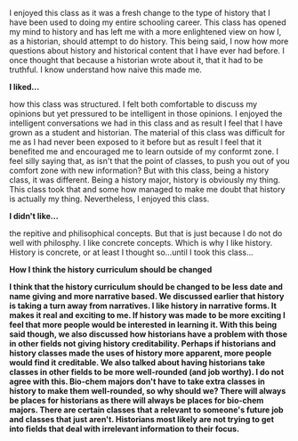<p>I enjoyed this class as it was a fresh change to the type of history that I have been used to doing my entire schooling career.
This class has opened my mind to history and has left me with a more enlightened view on how I, as a historian, should attempt to
do history. This being said, I now how more questions about history and historical content that I have ever had before. I once
thought that because a historian wrote about it, that it had to be truthful. I know understand how naive this made me.</P>
<p><b>I liked...</b></p>
<p>how this class was structured. I felt both comfortable to discuss my opinions but yet pressured to be intelligent in those opinions.
I enjoyed the intelligent conversations we had in this class and as result I feel that I have grown as a student and historian.
The material of this class was difficult for me as I had never been exposed to it before but as result I feel that it benefited me
and encouraged me to learn outside of my conformt zone. I feel silly saying that, as isn't that the point of classes, to push you
out of you comfort zone with new information? But with this class, being a history class, it was different. Being a history
major, history is obviously my thing. This class took that and some how managed to make me doubt that history is actually my thing. 
Nevertheless, I enjoyed this class.</P>
<p><b>I didn't like...</b></p>
<p>the repitive and philisophical concepts. But that is just because I do not do well with philosphy. I like concrete concepts.
Which is why I like history. History is concrete, or at least I thought so...until I took this class...</p>
<p><b>How I think the history curriculum should be changed<b></p>
<p>I think that the history curriculum should be changed to be less date and name giving and more narrative based. We discussed 
earlier that history is taking a turn away from narratives. I like history in narrative forms. It makes it real and exciting to me.
If history was made to be more exciting I feel that more people would be interested in learning it. With this being said though,
we also discussed how historians have a problem with those in other fields not giving history creditability. Perhaps if historians 
and history classes made the uses of history more apparent, more people would find it creditable. We also talked about having historians
take classes in other fields to be more well-rounded (and job worthy). I do not agree with this. Bio-chem majors don't have to take
extra classes in history to make them well-rounded, so why should we? There will always be places for historians as there will always
be places for bio-chem majors. There are certain classes that a relevant to someone's future job and classes that just aren't. 
Historians most likely are not trying to get into fields that deal with irrelevant information to their focus. 
